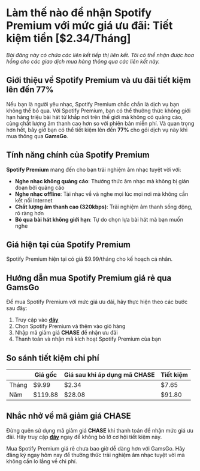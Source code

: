 # Làm thế nào để nhận Spotify Premium với mức giá ưu đãi: Tiết kiệm tiền [$2.34/Tháng]

*Bài đăng này có chứa các liên kết tiếp thị liên kết. Tôi có thể nhận được hoa hồng cho các giao dịch mua hàng thông qua các liên kết này.*

## Giới thiệu về Spotify Premium và ưu đãi tiết kiệm lên đến 77%

Nếu bạn là người yêu nhạc, Spotify Premium chắc chắn là dịch vụ bạn không thể bỏ qua. Với Spotify Premium, bạn có thể thưởng thức không giới hạn hàng triệu bài hát từ khắp nơi trên thế giới mà không có quảng cáo, cùng chất lượng âm thanh cao hơn so với phiên bản miễn phí. Và quan trọng hơn hết, bây giờ bạn có thể tiết kiệm lên đến **77%** cho gói dịch vụ này khi mua thông qua **GamsGo**.

## Tính năng chính của Spotify Premium

**Spotify Premium** mang đến cho bạn trải nghiệm âm nhạc tuyệt vời với:

- **Nghe nhạc không quảng cáo**: Thưởng thức âm nhạc mà không bị gián đoạn bởi quảng cáo
- **Nghe nhạc offline**: Tải nhạc về và nghe mọi lúc mọi nơi mà không cần kết nối Internet
- **Chất lượng âm thanh cao (320kbps)**: Trải nghiệm âm thanh sống động, rõ ràng hơn
- **Bỏ qua bài hát không giới hạn**: Tự do chọn lựa bài hát mà bạn muốn nghe

## Giá hiện tại của Spotify Premium

Spotify Premium hiện tại có giá $9.99/tháng cho kế hoạch cá nhân.

## Hướng dẫn mua Spotify Premium giá rẻ qua GamsGo

Để mua Spotify Premium với mức giá ưu đãi, hãy thực hiện theo các bước sau đây:

1. Truy cập vào **[đây](https://www.gamsgo.com/partner/ykeX7B)**
2. Chọn Spotify Premium và thêm vào giỏ hàng
3. Nhập mã giảm giá **CHASE** để nhận ưu đãi
4. Thanh toán và nhận mã kích hoạt Spotify Premium của bạn

## So sánh tiết kiệm chi phí

|               | Giá gốc | Giá sau khi áp dụng mã CHASE | Tiết kiệm |
| ------------- | ------- | --------------------------- | --------- |
| Tháng        | $9.99   | $2.34                      | $7.65     |
| Năm          | $119.88 | $28.08                     | $91.80    |

## Nhắc nhở về mã giảm giá CHASE

Đừng quên sử dụng mã giảm giá **CHASE** khi thanh toán để nhận mức giá ưu đãi. Hãy truy cập **[đây](https://www.gamsgo.com/partner/ykeX7B)** ngay để không bỏ lỡ cơ hội tiết kiệm này.

Mua Spotify Premium giá rẻ chưa bao giờ dễ dàng hơn với GamsGo. Hãy đăng ký ngay hôm nay để thưởng thức trải nghiệm âm nhạc tuyệt vời mà không cần lo lắng về chi phí.